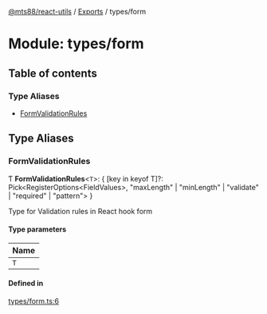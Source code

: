 [@mts88/react-utils](../README.md) / [Exports](../modules.md) / types/form

# Module: types/form

## Table of contents

### Type Aliases

- [FormValidationRules](types_form.md#formvalidationrules)

## Type Aliases

### FormValidationRules

Ƭ **FormValidationRules**<`T`\>: { [key in keyof T]?: Pick<RegisterOptions<FieldValues\>, "maxLength" \| "minLength" \| "validate" \| "required" \| "pattern"\> }

Type for Validation rules in React hook form

#### Type parameters

| Name |
| :------ |
| `T` |

#### Defined in

[types/form.ts:6](https://github.com/mts88/react-utils/blob/1802342/lib/types/form.ts#L6)
